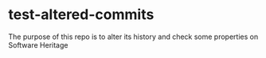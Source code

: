 # test-altered-commits
The purpose of this repo is to alter its history and check some properties on Software Heritage
